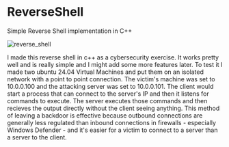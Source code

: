 # ReverseShell
Simple Reverse Shell implementation in C++


![reverse_shell](https://github.com/user-attachments/assets/403be26d-e151-4d13-b755-67b86d740533)

I made this reverse shell in c++ as a cybersecurity exercise. It works pretty well and is really simple and I might add some more features later. To test it I made two ubuntu 24.04 Virtual Machines and put them on an isolated network with a point to point connection. The victim's machine was set to 10.0.0.100 and the attacking server was set to 10.0.0.101. The client would start a process that can connect to the server's IP and then it listens for commands to execute. The server executes those commands and then recieves the output directly without the client seeing anything. This method of leaving a backdoor is effective because outbound connections are generally less regulated than inbound connections in firewalls - especially Windows Defender - and it's easier for a victim to connect to a server than a server to the client. 
